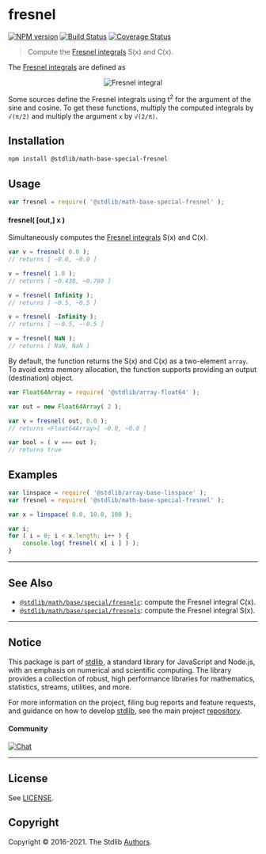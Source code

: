 <!--

@license Apache-2.0

Copyright (c) 2018 The Stdlib Authors.

Licensed under the Apache License, Version 2.0 (the "License");
you may not use this file except in compliance with the License.
You may obtain a copy of the License at

   http://www.apache.org/licenses/LICENSE-2.0

Unless required by applicable law or agreed to in writing, software
distributed under the License is distributed on an "AS IS" BASIS,
WITHOUT WARRANTIES OR CONDITIONS OF ANY KIND, either express or implied.
See the License for the specific language governing permissions and
limitations under the License.

-->

# fresnel

[![NPM version][npm-image]][npm-url] [![Build Status][test-image]][test-url] [![Coverage Status][coverage-image]][coverage-url] <!-- [![dependencies][dependencies-image]][dependencies-url] -->

> Compute the [Fresnel integrals][fresnel-integral] S(x) and C(x).

<section class="intro">

The [Fresnel integrals][fresnel-integral] are defined as

<!-- <equation class="equation" label="eq:fresnel_integrals" align="center" raw="\begin{align} S(x) &= \int_0^x \sin\left(\frac{\pi}{2} t^2\right)\,\mathrm{d}t, \\ C(x) &= \int_0^x \cos\left(\frac{\pi}{2} t^2\right)\,\mathrm{d}t. \end{align}" alt="Fresnel integral"> -->

<div class="equation" align="center" data-raw-text="\begin{align} S(x) &amp;= \int_0^x \sin\left(\frac{\pi}{2} t^2\right)\,\mathrm{d}t, \\ C(x) &amp;= \int_0^x \cos\left(\frac{\pi}{2} t^2\right)\,\mathrm{d}t. \end{align}" data-equation="eq:fresnel_integrals">
    <img src="https://cdn.jsdelivr.net/gh/stdlib-js/stdlib@591cf9d5c3a0cd3c1ceec961e5c49d73a68374cb/lib/node_modules/@stdlib/math/base/special/fresnel/docs/img/equation_fresnel_integrals.svg" alt="Fresnel integral">
    <br>
</div>

<!-- </equation> -->

Some sources define the Fresnel integrals using t<sup>2</sup> for the argument of the sine and cosine. To get these functions, multiply the computed integrals by `√(π/2)` and multiply the argument `x` by `√(2/π)`.

</section>

<!-- /.intro -->

<section class="installation">

## Installation

```bash
npm install @stdlib/math-base-special-fresnel
```

</section>

<section class="usage">

## Usage

```javascript
var fresnel = require( '@stdlib/math-base-special-fresnel' );
```

#### fresnel( \[out,] x )

Simultaneously computes the [Fresnel integrals][fresnel-integral] S(x) and C(x).

```javascript
var v = fresnel( 0.0 );
// returns [ ~0.0, ~0.0 ]

v = fresnel( 1.0 );
// returns [ ~0.438, ~0.780 ]

v = fresnel( Infinity );
// returns [ ~0.5, ~0.5 ]

v = fresnel( -Infinity );
// returns [ ~-0.5, ~-0.5 ]

v = fresnel( NaN );
// returns [ NaN, NaN ]
```

By default, the function returns the S(x) and C(x) as a two-element `array`. To avoid extra memory allocation, the function supports providing an output (destination) object.

```javascript
var Float64Array = require( '@stdlib/array-float64' );

var out = new Float64Array( 2 );

var v = fresnel( out, 0.0 );
// returns <Float64Array>[ ~0.0, ~0.0 ]

var bool = ( v === out );
// returns true
```

</section>

<!-- /.usage -->

<section class="examples">

## Examples

<!-- eslint no-undef: "error" -->

```javascript
var linspace = require( '@stdlib/array-base-linspace' );
var fresnel = require( '@stdlib/math-base-special-fresnel' );

var x = linspace( 0.0, 10.0, 100 );

var i;
for ( i = 0; i < x.length; i++ ) {
    console.log( fresnel( x[ i ] ) );
}
```

</section>

<!-- /.examples -->

<!-- Section for related `stdlib` packages. Do not manually edit this section, as it is automatically populated. -->

<section class="related">

* * *

## See Also

-   <span class="package-name">[`@stdlib/math/base/special/fresnelc`][@stdlib/math/base/special/fresnelc]</span><span class="delimiter">: </span><span class="description">compute the Fresnel integral C(x).</span>
-   <span class="package-name">[`@stdlib/math/base/special/fresnels`][@stdlib/math/base/special/fresnels]</span><span class="delimiter">: </span><span class="description">compute the Fresnel integral S(x).</span>

</section>

<!-- /.related -->

<!-- Section for all links. Make sure to keep an empty line after the `section` element and another before the `/section` close. -->


<section class="main-repo" >

* * *

## Notice

This package is part of [stdlib][stdlib], a standard library for JavaScript and Node.js, with an emphasis on numerical and scientific computing. The library provides a collection of robust, high performance libraries for mathematics, statistics, streams, utilities, and more.

For more information on the project, filing bug reports and feature requests, and guidance on how to develop [stdlib][stdlib], see the main project [repository][stdlib].

#### Community

[![Chat][chat-image]][chat-url]

---

## License

See [LICENSE][stdlib-license].


## Copyright

Copyright &copy; 2016-2021. The Stdlib [Authors][stdlib-authors].

</section>

<!-- /.stdlib -->

<!-- Section for all links. Make sure to keep an empty line after the `section` element and another before the `/section` close. -->

<section class="links">

[npm-image]: http://img.shields.io/npm/v/@stdlib/math-base-special-fresnel.svg
[npm-url]: https://npmjs.org/package/@stdlib/math-base-special-fresnel

[test-image]: https://github.com/stdlib-js/math-base-special-fresnel/actions/workflows/test.yml/badge.svg
[test-url]: https://github.com/stdlib-js/math-base-special-fresnel/actions/workflows/test.yml

[coverage-image]: https://img.shields.io/codecov/c/github/stdlib-js/math-base-special-fresnel/main.svg
[coverage-url]: https://codecov.io/github/stdlib-js/math-base-special-fresnel?branch=main

<!--

[dependencies-image]: https://img.shields.io/david/stdlib-js/math-base-special-fresnel.svg
[dependencies-url]: https://david-dm.org/stdlib-js/math-base-special-fresnel/main

-->

[chat-image]: https://img.shields.io/gitter/room/stdlib-js/stdlib.svg
[chat-url]: https://gitter.im/stdlib-js/stdlib/

[stdlib]: https://github.com/stdlib-js/stdlib

[stdlib-authors]: https://github.com/stdlib-js/stdlib/graphs/contributors

[stdlib-license]: https://raw.githubusercontent.com/stdlib-js/math-base-special-fresnel/main/LICENSE

[fresnel-integral]: https://en.wikipedia.org/wiki/Fresnel_integral

<!-- <related-links> -->

[@stdlib/math/base/special/fresnelc]: https://github.com/stdlib-js/math-base-special-fresnelc

[@stdlib/math/base/special/fresnels]: https://github.com/stdlib-js/math-base-special-fresnels

<!-- </related-links> -->

</section>

<!-- /.links -->
